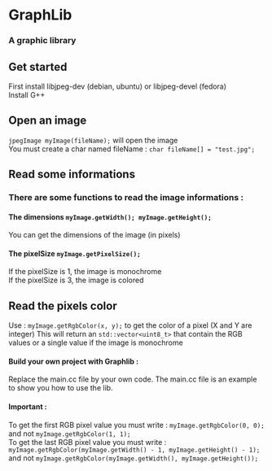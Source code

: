 # GraphLib
### A graphic library

## Get started
First install libjpeg-dev (debian, ubuntu) or libjpeg-devel (fedora)  
Install G++

## Open an image
`jpegImage myImage(fileName);` will open the image  
You must create a char named fileName : `char fileName[] = "test.jpg";`

## Read some informations
### There are some functions to read the image informations :

#### The dimensions `myImage.getWidth(); myImage.getHeight();`
You can get the dimensions of the image (in pixels)

#### The pixelSize `myImage.getPixelSize();`
If the pixelSize is 1, the image is monochrome  
If the pixelSize is 3, the image is colored

## Read the pixels color
Use : `myImage.getRgbColor(x, y);` to get the color of a pixel (X and Y are integer)
This will return an `std::vector<uint8_t>` that contain the RGB values or a single value if the image is monochrome

#### Build your own project with Graphlib :
Replace the main.cc file by your own code. The main.cc file is an example to show you how to use the lib.

#### Important :
To get the first RGB pixel value you must write : `myImage.getRgbColor(0, 0);` and not `myImage.getRgbColor(1, 1);`  
To get the last RGB pixel value you must write : `myImage.getRgbColor(myImage.getWidth() - 1, myImage.getHeight() - 1);` and not `myImage.getRgbColor(myImage.getWidth(), myImage.getHeight());`
